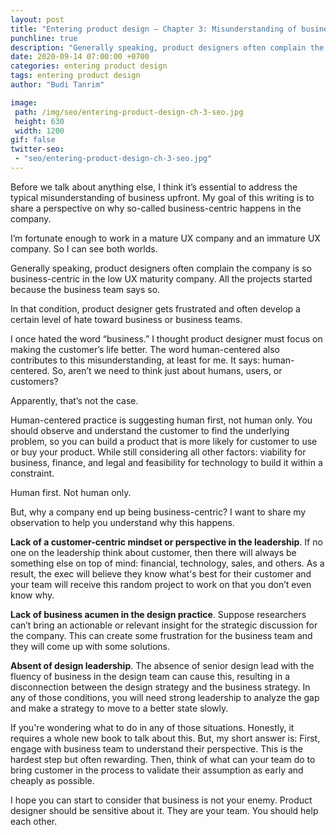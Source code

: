 ```yaml
---
layout: post
title: "Entering product design – Chapter 3: Misunderstanding of business"
punchline: true
description: "Generally speaking, product designers often complain the company is so business-centric in the low UX maturity company. All the projects started because the business team says so."
date: 2020-09-14 07:00:00 +0700
categories: entering product design
tags: entering product design
author: "Budi Tanrim"

image:
 path: /img/seo/entering-product-design-ch-3-seo.jpg
 height: 630
 width: 1200
gif: false
twitter-seo: 
 - "seo/entering-product-design-ch-3-seo.jpg"
---
```


Before we talk about anything else, I think it’s essential to address the typical misunderstanding of business upfront. My goal of this writing is to share a perspective on why so-called business-centric happens in the company.

I’m fortunate enough to work in a mature UX company and an immature UX company. So I can see both worlds.

Generally speaking, product designers often complain the company is so business-centric in the low UX maturity company. All the projects started because the business team says so. 

In that condition, product designer gets frustrated and often develop a certain level of hate toward business or business teams.

I once hated the word “business.” I thought product designer must focus on making the customer’s life better. The word human-centered also contributes to this misunderstanding, at least for me. It says: human-centered. So, aren’t we need to think just about humans, users, or customers?

Apparently, that’s not the case.

Human-centered practice is suggesting human first, not human only. You should observe and understand the customer to find the underlying problem, so you can build a product that is more likely for customer to use or buy your product. While still considering all other factors: viability for business, finance, and legal and feasibility for technology to build it within a constraint.

Human first. Not human only.

But, why a company end up being business-centric? I want to share my observation to help you understand why this happens.

**Lack of a customer-centric mindset or perspective in the leadership**. If no one on the leadership think about customer, then there will always be something else on top of mind: financial, technology, sales, and others. As a result, the exec will believe they know what's best for their customer and your team will receive this random project to work on that you don’t even know why. 

**Lack of business acumen in the design practice**. Suppose researchers can’t bring an actionable or relevant insight for the strategic discussion for the company. This can create some frustration for the business team and they will come up with some solutions.

**Absent of design leadership**. The absence of senior design lead with the fluency of business in the design team can cause this, resulting in a disconnection between the design strategy and the business strategy.
In any of those conditions, you will need strong leadership to analyze the gap and make a strategy to move to a better state slowly.

If you're wondering what to do in any of those situations. Honestly, it requires a whole new book to talk about this. But, my short answer is: First, engage with business team to understand their perspective. This is the hardest step but often rewarding. Then, think of what can your team do to bring customer in the process to validate their assumption as early and cheaply as possible.

I hope you can start to consider that business is not your enemy. Product designer should be sensitive about it. They are your team. You should help each other.

